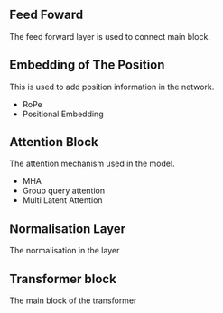 ## Feed Foward
The feed forward layer is used to connect main block.
## Embedding of The Position
This is used to add position information in the network.
- RoPe
- Positional Embedding
## Attention Block
The attention mechanism used in the model.
- MHA
- Group query attention
- Multi Latent Attention
## Normalisation Layer
The normalisation in the layer

## Transformer block
The main block of the transformer

